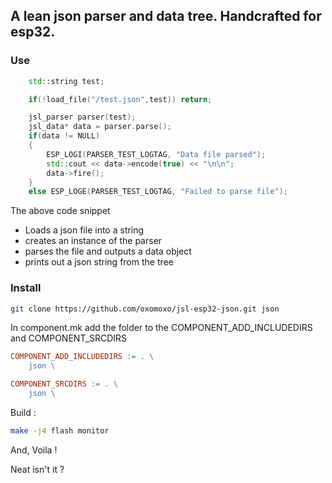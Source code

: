 ## A lean json parser and data tree. Handcrafted for esp32.

### Use

```cpp
	std::string test;

	if(!load_file("/test.json",test)) return;

	jsl_parser parser(test);
	jsl_data* data = parser.parse();
	if(data != NULL)
	{
		ESP_LOGI(PARSER_TEST_LOGTAG, "Data file parsed");
		std::cout << data->encode(true) << "\n\n";
		data->fire();
	}
	else ESP_LOGE(PARSER_TEST_LOGTAG, "Failed to parse file");
```

The above code snippet
- Loads a json file into a string
- creates an instance of the parser
- parses the file and outputs a data object
- prints out a json string from the tree

### Install

```bash
git clone https://github.com/oxomoxo/jsl-esp32-json.git json
```
In component.mk add the folder to the COMPONENT_ADD_INCLUDEDIRS and COMPONENT_SRCDIRS

```mk
COMPONENT_ADD_INCLUDEDIRS := . \
	json \

COMPONENT_SRCDIRS := . \
	json \
```

Build :

```bash
make -j4 flash monitor
```

And, Voila !

Neat isn't it ?
